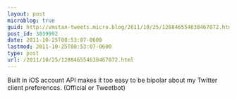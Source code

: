 ```yaml
---
layout: post
microblog: true
guid: http://vmstan-tweets.micro.blog/2011/10/25/128846554638467072.html
post_id: 3039992
date: 2011-10-25T08:53:07-0600
lastmod: 2011-10-25T08:53:07-0600
type: post
url: /2011/10/25/128846554638467072.html
---
```

Built in iOS account API makes it too easy to be bipolar about my Twitter client preferences. (Official or Tweetbot)
